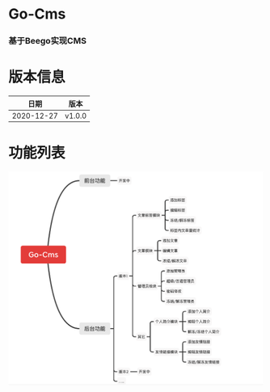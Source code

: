 # Go-Cms
### 基于Beego实现CMS
# 版本信息
|  日期   | 版本  |
|  ----  | ----  |
| 2020-12-27  | v1.0.0 |

# 功能列表
![image](https://github.com/Echo-Mr-Pengw/Go-Cms/blob/master/funcIntro.png)
